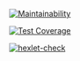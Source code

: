 [![Maintainability](https://api.codeclimate.com/v1/badges/a99a88d28ad37a79dbf6/maintainability)](https://codeclimate.com/github/codeclimate/codeclimate/maintainability)

[![Test Coverage](https://api.codeclimate.com/v1/badges/a99a88d28ad37a79dbf6/test_coverage)](https://codeclimate.com/github/codeclimate/codeclimate/test_coverage)

[![hexlet-check](https://github.com/hexlet-boilerplates/nodejs-package/workflows/hexlet-check/badge.svg)](https://github.com/Anddersen/frontend-project-lvl1/actions)